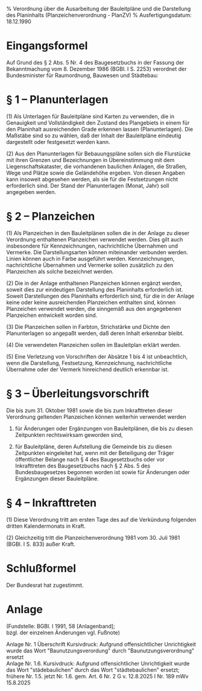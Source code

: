 % Verordnung über die Ausarbeitung der Bauleitpläne und die Darstellung des Planinhalts  (Planzeichenverordnung - PlanZV)
% Ausfertigungsdatum: 18.12.1990
 
# Eingangsformel

Auf Grund des § 2 Abs. 5 Nr. 4 des Baugesetzbuchs in der Fassung der Bekanntmachung vom 8. Dezember 1986 (BGBl. I S. 2253) verordnet der Bundesminister für Raumordnung, Bauwesen und Städtebau:

# § 1 – Planunterlagen

(1) Als Unterlagen für Bauleitpläne sind Karten zu verwenden, die in Genauigkeit und Vollständigkeit den Zustand des Plangebiets in einem für den Planinhalt ausreichenden Grade erkennen lassen (Planunterlagen). Die Maßstäbe sind so zu wählen, daß der Inhalt der Bauleitpläne eindeutig dargestellt oder festgesetzt werden kann.

(2) Aus den Planunterlagen für Bebauungspläne sollen sich die Flurstücke mit ihren Grenzen und Bezeichnungen in Übereinstimmung mit dem Liegenschaftskataster, die vorhandenen baulichen Anlagen, die Straßen, Wege und Plätze sowie die Geländehöhe ergeben. Von diesen Angaben kann insoweit abgesehen werden, als sie für die Festsetzungen nicht erforderlich sind. Der Stand der Planunterlagen (Monat, Jahr) soll angegeben werden.

# § 2 – Planzeichen

(1) Als Planzeichen in den Bauleitplänen sollen die in der Anlage zu dieser Verordnung enthaltenen Planzeichen verwendet werden. Dies gilt auch insbesondere für Kennzeichnungen, nachrichtliche Übernahmen und Vermerke. Die Darstellungsarten können miteinander verbunden werden. Linien können auch in Farbe ausgeführt werden. Kennzeichnungen, nachrichtliche Übernahmen und Vermerke sollen zusätzlich zu den Planzeichen als solche bezeichnet werden.

(2) Die in der Anlage enthaltenen Planzeichen können ergänzt werden, soweit dies zur eindeutigen Darstellung des Planinhalts erforderlich ist. Soweit Darstellungen des Planinhalts erforderlich sind, für die in der Anlage keine oder keine ausreichenden Planzeichen enthalten sind, können Planzeichen verwendet werden, die sinngemäß aus den angegebenen Planzeichen entwickelt worden sind.

(3) Die Planzeichen sollen in Farbton, Strichstärke und Dichte den Planunterlagen so angepaßt werden, daß deren Inhalt erkennbar bleibt.

(4) Die verwendeten Planzeichen sollen im Bauleitplan erklärt werden.

(5) Eine Verletzung von Vorschriften der Absätze 1 bis 4 ist unbeachtlich, wenn die Darstellung, Festsetzung, Kennzeichnung, nachrichtliche Übernahme oder der Vermerk hinreichend deutlich erkennbar ist.

# § 3 – Überleitungsvorschrift

Die bis zum 31. Oktober 1981 sowie die bis zum Inkrafttreten dieser Verordnung geltenden Planzeichen können weiterhin verwendet werden

1. für Änderungen oder Ergänzungen von Bauleitplänen, die bis zu diesen Zeitpunkten rechtswirksam geworden sind,

2. für Bauleitpläne, deren Aufstellung die Gemeinde bis zu diesen Zeitpunkten eingeleitet hat, wenn mit der Beteiligung der Träger öffentlicher Belange nach § 4 des Baugesetzbuchs oder vor Inkrafttreten des Baugesetzbuchs nach § 2 Abs. 5 des Bundesbaugesetzes begonnen worden ist sowie für Änderungen oder Ergänzungen dieser Bauleitpläne.

# § 4 – Inkrafttreten

(1) Diese Verordnung tritt am ersten Tage des auf die Verkündung folgenden dritten Kalendermonats in Kraft.

(2) Gleichzeitig tritt die Planzeichenverordnung 1981 vom 30. Juli 1981 (BGBl. I S. 833) außer Kraft.

# Schlußformel

Der Bundesrat hat zugestimmt.

# Anlage

(Fundstelle: BGBl. I 1991, 58 \[Anlagenband\];  
bzgl. der einzelnen Änderungen vgl. Fußnote)

  
  

Anlage Nr. 1 Überschrift Kursivdruck: Aufgrund offensichtlicher Unrichtigkeit wurde das Wort "Baunutzungsverordung" durch "Baunutzungsverordnung" ersetzt  
Anlage Nr. 1.6. Kursivdruck: Aufgrund offensichtlicher Unrichtigkeit wurde das Wort "städebaulichen" durch das Wort "städtebaulichen" ersetzt; frühere Nr. 1.5. jetzt Nr. 1.6. gem. Art. 6 Nr. 2 G v. 12.8.2025 I Nr. 189 mWv 15.8.2025
